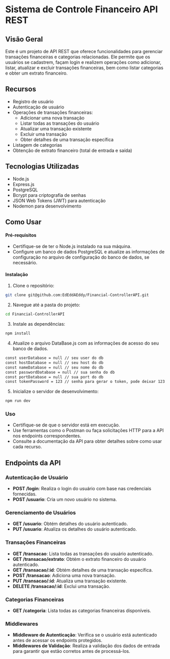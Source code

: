 # Sistema de Controle Financeiro API REST


## Visão Geral

Este é um projeto de API REST que oferece funcionalidades para gerenciar transações financeiras e categorias relacionadas. Ele permite que os usuários se cadastrem, façam login e realizem operações como adicionar, listar, atualizar e excluir transações financeiras, bem como listar categorias e obter um extrato financeiro.

## Recursos 
- Registro de usuário
- Autenticação de usuário
- Operações de transações financeiras:
   - Adicionar uma nova transação
   - Listar todas as transações do usuário
   - Atualizar uma transação existente
   - Excluir uma transação
   - Obter detalhes de uma transação específica
- Listagem de categorias
- Obtenção de extrato financeiro (total de entrada e saída)

##  Tecnologias Utilizadas
- Node.js
- Express.js
- PostgreSQL
- Bcrypt para criptografia de senhas
- JSON Web Tokens (JWT) para autenticação
- Nodemon para desenvolvimento

## Como Usar
#### Pré-requisitos
- Certifique-se de ter o Node.js instalado na sua máquina.
- Configure um banco de dados PostgreSQL e atualize as informações de configuração no arquivo de configuração do banco de dados, se necessário.
#### Instalação
1. Clone o repositório:
```bash
git clone git@github.com:EdEddAEddy/Financial-ControllerAPI.git
```

2. Navegue até a pasta do projeto:
```bash
cd Financial-ControllerAPI
```
3. Instale as dependências:
```bash
npm install
```

4. Atualize o arquivo DataBase.js com as informações de acesso do seu banco de dados.
```bash
const userDatabase = null // seu user do db
const hostDatabase = null // seu host do db
const nameDatabase = null // seu nome do db
const passwordDatabase = null // sua senha do db
const portDatabase = null // sua port do db
const tokenPassword = 123 // senha para gerar o token, pode deixar 123
```

5. Inicialize o servidor de desenvolvimento:
```bash
npm run dev
```

### Uso
- Certifique-se de que o servidor está em execução.
- Use ferramentas como o Postman ou faça solicitações HTTP para a API nos endpoints correspondentes.
- Consulte a documentação da API para obter detalhes sobre como usar cada recurso.

## Endpoints da API

### Autenticação de Usuário

- **POST /login**: Realiza o login do usuário com base nas credenciais fornecidas.
- **POST /usuario**: Cria um novo usuário no sistema.

### Gerenciamento de Usuários

- **GET /usuario**: Obtém detalhes do usuário autenticado.
- **PUT /usuario**: Atualiza os detalhes do usuário autenticado.

### Transações Financeiras

- **GET /transacao**: Lista todas as transações do usuário autenticado.
- **GET /transacao/extrato**: Obtém o extrato financeiro do usuário autenticado.
- **GET /transacao/:id**: Obtém detalhes de uma transação específica.
- **POST /transacao**: Adiciona uma nova transação.
- **PUT /transacao/:id**: Atualiza uma transação existente.
- **DELETE /transacao/:id**: Exclui uma transação.

### Categorias Financeiras

- **GET /categoria**: Lista todas as categorias financeiras disponíveis.

### Middlewares

- **Middleware de Autenticação**: Verifica se o usuário está autenticado antes de acessar os endpoints protegidos.
- **Middlewares de Validação**: Realiza a validação dos dados de entrada para garantir que estão corretos antes de processá-los.
